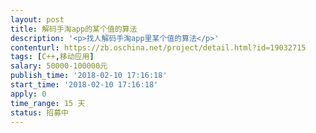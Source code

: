 ```yaml
---                
layout: post       
title: 解码手淘app的某个值的算法           
description: '<p>找人解码手淘app里某个值的算法</p>'     
contenturl: https://zb.oschina.net/project/detail.html?id=19032715      
tags: [C++,移动应用]            
salary: 50000-100000元          
publish_time: '2018-02-10 17:16:18'         
start_time: '2018-02-10 17:16:18'           
apply: 0                   
time_range: 15 天              
status: 招募中                  
---                 
```

